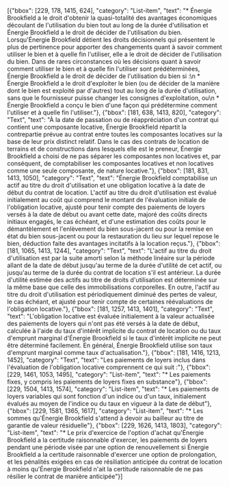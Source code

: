 [{"bbox": [229, 178, 1415, 624], "category": "List-item", "text": "* Énergie Brookfield a le droit d'obtenir la quasi-totalité des avantages économiques découlant de l'utilisation du bien tout au long de la durée d'utilisation et Énergie Brookfield a le droit de décider de l'utilisation du bien. Lorsqu'Énergie Brookfield détient les droits décisionnels qui présentent le plus de pertinence pour apporter des changements quant à savoir comment utiliser le bien et à quelle fin l'utiliser, elle a le droit de décider de l'utilisation du bien. Dans de rares circonstances où les décisions quant à savoir comment utiliser le bien et à quelle fin l'utiliser sont prédéterminées, Énergie Brookfield a le droit de décider de l'utilisation du bien si :\n  * Énergie Brookfield a le droit d'exploiter le bien (ou de décider de la manière dont le bien est exploité par d'autres) tout au long de la durée d'utilisation, sans que le fournisseur puisse changer les consignes d'exploitation, ou\n  * Énergie Brookfield a conçu le bien d'une façon qui prédétermine comment l'utiliser et à quelle fin l'utiliser."}, {"bbox": [181, 638, 1413, 820], "category": "Text", "text": "À la date de passation ou de réappréciation d'un contrat qui contient une composante locative, Énergie Brookfield répartit la contrepartie prévue au contrat entre toutes les composantes locatives sur la base de leur prix distinct relatif. Dans le cas des contrats de location de terrains et de constructions dans lesquels elle est le preneur, Énergie Brookfield a choisi de ne pas séparer les composantes non locatives et, par conséquent, de comptabiliser les composantes locatives et non locatives comme une seule composante, de nature locative."}, {"bbox": [181, 831, 1413, 1050], "category": "Text", "text": "Énergie Brookfield comptabilise un actif au titre du droit d'utilisation et une obligation locative à la date de début du contrat de location. L'actif au titre du droit d'utilisation est évalué initialement au coût qui comprend le montant de l'évaluation initiale de l'obligation locative, ajusté pour tenir compte des paiements de loyers versés à la date de début ou avant cette date, majoré des coûts directs initiaux engagés, le cas échéant, et d'une estimation des coûts pour le démantèlement et l'enlèvement du bien sous-jacent ou pour la remise en état du bien sous-jacent ou pour la restauration du lieu sur lequel repose le bien, déduction faite des avantages incitatifs à la location reçus."}, {"bbox": [181, 1065, 1413, 1244], "category": "Text", "text": "L'actif au titre du droit d'utilisation est par la suite amorti selon la méthode linéaire sur la période allant de la date de début jusqu'au terme de la durée d'utilité de cet actif, ou jusqu'au terme de la durée du contrat de location s'il est antérieur. La durée d'utilité estimée des actifs au titre de droits d'utilisation est déterminée sur la même base que celle des immobilisations corporelles. En outre, l'actif au titre du droit d'utilisation est périodiquement diminué des pertes de valeur, le cas échéant, et ajusté pour tenir compte de certaines réévaluations de l'obligation locative."}, {"bbox": [181, 1257, 1413, 1401], "category": "Text", "text": "L'obligation locative est évaluée initialement à la valeur actualisée des paiements de loyers qui n'ont pas été versés à la date de début, calculée à l'aide du taux d'intérêt implicite du contrat de location ou du taux d'emprunt marginal d'Énergie Brookfield si le taux d'intérêt implicite ne peut être déterminé facilement. En général, Énergie Brookfield utilise son taux d'emprunt marginal comme taux d'actualisation."}, {"bbox": [181, 1416, 1213, 1452], "category": "Text", "text": "Les paiements de loyers inclus dans l'évaluation de l'obligation locative comprennent ce qui suit :"}, {"bbox": [229, 1461, 1053, 1495], "category": "List-item", "text": "* Les paiements fixes, y compris les paiements de loyers fixes en substance"}, {"bbox": [229, 1504, 1413, 1574], "category": "List-item", "text": "* Les paiements de loyers variables qui sont fonction d'un indice ou d'un taux, initialement évalués au moyen de l'indice ou du taux en vigueur à la date de début"}, {"bbox": [229, 1581, 1365, 1617], "category": "List-item", "text": "* Les sommes qu'Énergie Brookfield s'attend à devoir au bailleur au titre de garantie de valeur résiduelle"}, {"bbox": [229, 1626, 1413, 1803], "category": "List-item", "text": "* Le prix d'exercice de l'option d'achat qu'Énergie Brookfield a la certitude raisonnable d'exercer, les paiements de loyers pendant une période visée par une option de renouvellement si Énergie Brookfield a la certitude raisonnable d'exercer une option de prolongation, et les pénalités exigées en cas de résiliation anticipée du contrat de location à moins qu'Énergie Brookfield n'ait la certitude raisonnable de ne pas résilier le contrat de manière anticipée"}]